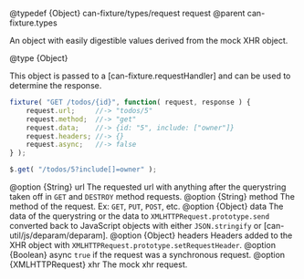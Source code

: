 @typedef {Object} can-fixture/types/request request
@parent can-fixture.types

An object with easily digestible values derived from the mock XHR
object.  

@type {Object}

This object is passed to a [can-fixture.requestHandler]
and can be used to determine the response.

```js
fixture( "GET /todos/{id}", function( request, response ) {
	request.url;     //-> "todos/5"
	request.method;  //-> "get"
	request.data;    //-> {id: "5", include: ["owner"]}
	request.headers; //-> {}
	request.async;   //-> false
} );

$.get( "/todos/5?include[]=owner" );
```

  @option {String} url The requested url with anything after the querystring taken off in `GET` and `DESTROY` method requests.
  @option {String} method The method of the request. Ex: `GET`, `PUT`, `POST`, etc.
  @option {Object} data The data of the querystring or the data to `XMLHTTPRequest.prototype.send` converted back to JavaScript objects with either `JSON.stringify` or [can-util/js/deparam/deparam].
  @option {Object} headers Headers added to the XHR object with `XMLHTTPRequest.prototype.setRequestHeader`.
  @option {Boolean} async `true` if the request was a synchronous request.
  @option {XMLHTTPRequest} xhr The mock xhr request.
